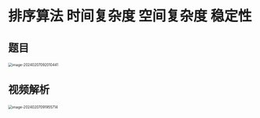 # 排序算法 时间复杂度 空间复杂度 稳定性



## 题目

<img src="https://cvp.oss-cn-shanghai.aliyuncs.com/picgo/202402070920488.png" alt="image-20240207092010441" style="zoom:50%;" />



## 视频解析

<img src="https://cvp.oss-cn-shanghai.aliyuncs.com/picgo/202402070919841.png" alt="image-20240207091955714" style="zoom:50%;" />